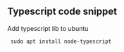 ## Typescript code snippet

Add typescript lib to ubuntu 
  
  ``` sudo apt install node-typescript```
